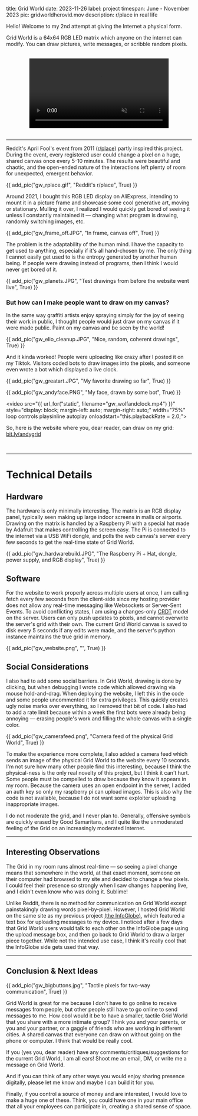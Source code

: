 title: Grid World
date: 2023-11-26
label: project
timespan: June - November 2023
pic: gridworldherovid.mov
description: r/place in real life

Hello! Welcome to my 2nd attempt at giving the Internet a physical form.

Grid World is a 64x64 RGB LED matrix which anyone on the internet can modify. You can draw pictures, write messages, or scribble random pixels. 

<br>
<video
    src="{{ url_for("static", filename="gridworldherovid.mov") }}"
    style="display: block; margin-left: auto; margin-right: auto;"
    width="75%" 
    loop
    controls
    muted
    playsinline
    autoplay
    onloadstart="this.playbackRate = 0.5;">
</video>
<br>
<hr>

Reddit's April Fool's event from 2011 ([r/place](https://www.reddit.com/r/place)) partly inspired this project. During the event, every registered user could change a pixel on a huge, shared canvas once every 5-10 minutes. The results were beautiful and chaotic, and the open-ended nature of the interactions left plenty of room for unexpected, emergent behavior. 

{{ add_pic("gw_rplace.gif", "Reddit's r/place", True) }}

Around 2021, I bought this RGB LED display on AliExpress, intending to mount it in a picture frame and showcase some cool generative art, moving or stationary. Mulling it over, I realized I would quickly get bored of seeing it unless I constantly maintained it — changing what program is drawing, randomly switching images, etc.

{{ add_pic("gw_frame_off.JPG", "In frame, canvas off", True) }}

The problem is the adaptability of the human mind. I have the capacity to get used to anything, especially if it's all hand-chosen by me. The only thing I cannot easily get used to is the entropy generated by another human being. If people were drawing instead of programs, then I think I would never get bored of it.

{{ add_pic("gw_planets.JPG", "Test drawings from before the website went live", True) }}

### But how can I make people want to draw on my canvas? 

In the same way graffiti artists enjoy spraying simply for the joy of seeing their work in public, I thought people would just draw on my canvas if it were made public. Paint on my canvas and be seen by the world!

{{ add_pic("gw_elio_cleanup.JPG", "Nice, random, coherent drawings", True) }}

And it kinda worked! People were uploading like crazy after I posted it on my Tiktok. Visitors coded bots to draw images into the pixels, and someone even wrote a bot which displayed a live clock. 

{{ add_pic("gw_greatart.JPG", "My favorite drawing so far", True) }}

{{ add_pic("gw_andyface.PNG", "My face, drawn by some bot", True) }}


<video
    src="{{ url_for("static", filename="gw_wolfandclock.mp4") }}"
    style="display: block; margin-left: auto; margin-right: auto;"
    width="75%" 
    loop
    controls
    playsinline
    autoplay
    onloadstart="this.playbackRate = 2.0;">
</video>



So, here is the website where you, dear reader, can draw on my grid: 
<a href="https://aksuper7.pythonanywhere.com/gridworld" target="_blank">bit.ly/andygrid</a>


<br><hr>
# Technical Details

## Hardware
The hardware is only minimally interesting. The matrix is an RGB display panel, typically seen making up large indoor screens in malls or airports. Drawing on the matrix is handled by a Raspberry Pi with a special hat made by Adafruit that makes controlling the screen easy. The Pi is connected to the internet via a USB WiFi dongle, and polls the web canvas's server every few seconds to get the real-time state of Grid World.

{{ add_pic("gw_hardwarebuild.JPG", "The Raspberry Pi + Hat, dongle, power supply, and RGB display", True) }}

## Software
For the website to work properly across multiple users at once, I am calling fetch every few seconds from the client-side since my hosting provider does not allow any real-time messaging like Websockets or Server-Sent Events. To avoid conflicting states, I am using a changes-only [CRDT](https://en.wikipedia.org/wiki/Conflict-free_replicated_data_type) model on the server. Users can only push updates to pixels, and cannot overwrite the server's grid with their own. The current Grid World canvas is saved to disk every 5 seconds if any edits were made, and the server's python instance maintains the true grid in memory. 

{{ add_pic("gw_website.png", "", True) }}

## Social Considerations
I also had to add some social barriers. In Grid World, drawing is done by clicking, but when debugging I wrote code which allowed drawing via mouse hold-and-drag. When deploying the website, I left this in the code and some people uncommented it for extra privileges. This quickly creates ugly noise marks over everything, so I removed that bit of code. I also had to add a rate limit because within a week the first bots were already being annoying — erasing people's work and filling the whole canvas with a single color. 

{{ add_pic("gw_camerafeed.png", "Camera feed of the physical Grid World", True) }}

To make the experience more complete, I also added a camera feed which sends an image of the physical Grid World to the website every 10 seconds. I'm not sure how many other people find this interesting, because I think the physical-ness is the only real novelty of this project, but I think it can't hurt. Some people must be compelled to draw because they know it appears in my room.
Because the camera uses an open endpoint in the server, I added an auth key so only my raspberry pi can upload images. This is also why the code is not available, because I do not want some exploiter uploading inappropriate images.

I do not moderate the grid, and I never plan to. Generally, offensive symbols are quickly erased by Good Samaritans, and I quite like the unmoderated feeling of the Grid on an increasingly moderated Internet.

<hr>

## Interesting Observations

The Grid in my room runs almost real-time — so seeing a pixel change means that somewhere in the world, at that exact moment, someone on their computer had browsed to my site and decided to change a few pixels. I could feel their presence so strongly when I saw changes happening live, and I didn't even know who was doing it. Sublime!

Unlike Reddit, there is no method for communication on Grid World except painstakingly drawing words pixel-by-pixel. However, I hosted Grid World on the same site as my previous project [(the InfoGlobe)](), which featured a text box for uploading messages to my device. I noticed after a few days that Grid World users would talk to each other on the InfoGlobe page using the upload message box, and then go back to Grid World to draw a larger piece together. While not the intended use case, I think it's really cool that the InfoGlobe side gets used that way.

<hr>

## Conclusion & Next Ideas

{{ add_pic("gw_bigbuttons.jpg", "Tactile pixels for two-way communication", True) }}

Grid World is great for me because I don't have to go online to receive messages from people, but other people still have to go online to send messages to me. How cool would it be to have a smaller, tactile Grid World that you share with a more intimate group? Think you and your parents, or you and your partner, or a gaggle of friends who are working in different cities. A shared canvas that everyone can draw on without going on the phone or computer. I think that would be really cool.

If you (yes you, dear reader) have any comments/critiques/suggestions for the current Grid World, I am all ears! Shoot me an email, DM, or write me a message on Grid World.

And if you can think of any other ways you would enjoy sharing presence digitally, please let me know and maybe I can build it for you.



Finally, if you control a source of money and are interested, I would love to make a huge one of these. Think, you could have one in your main office that all your employees can participate in, creating a shared sense of space. 











